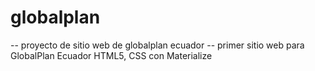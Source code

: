 # globalplan
-- proyecto de sitio web de globalplan ecuador --
primer sitio web para GlobalPlan Ecuador
HTML5, CSS con Materialize
